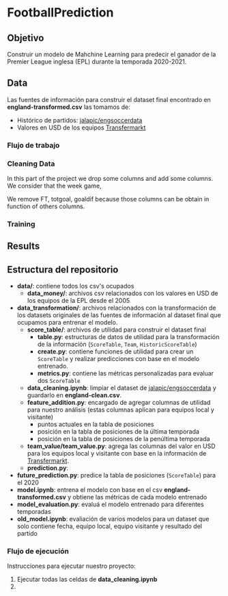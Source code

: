 # FootballPrediction

## Objetivo

Construir un modelo de Mahchine Learning para predecir el ganador de la Premier League inglesa (EPL) durante la temporada 2020-2021.

## Data

Las fuentes de información para construir el dataset final encontrado en **england-transformed.csv** las tomamos de: 
- Histórico de partidos: [jalapic/engsoccerdata](https://github.com/jalapic/engsoccerdata)  
- Valores en USD de los equipos [Transfermarkt](www.transfermarkt.com)

### Flujo de trabajo

### Cleaning Data
In this part of the project we drop some columns and add some columns. We consider that the week game,  

We remove FT, totgoal, goaldif because those columns can be obtain in function of others columns.

### Training

## Results

## Estructura del repositorio

- **data/**: contiene todos los csv's ocupados
    - **data_money/**: archivos csv relacionados con los valores en USD de los equipos de la EPL desde el 2005
- **data_transformation/**: archivos relacionados con la transformación de los datasets originales de las fuentes de información al dataset final que ocupamos para entrenar el modelo. 
    - **score_table/**: archivos de utilidad para construir el dataset final
        - **table.py**: estructuras de datos de utilidad para la transformación de la información (```ScoreTable```, ```Team```, ```HistoricScoreTable```)
        - **create.py**: contiene funciones de utilidad para crear un ```ScoreTable``` y realizar predicciones con base en el modelo entrenado. 
        - **metrics.py**: contiene las métricas personalizadas para evaluar dos ```ScoreTable```
    - **data_cleaning.ipynb**: limpiar el dataset de [jalapic/engsoccerdata](https://github.com/jalapic/engsoccerdata) y guardarlo en **england-clean.csv**. 
    - **feature_addition.py**: encargado de agregar columnas de utilidad para nuestro análisis (estas columnas aplican para equipos local y visitante)
        - puntos actuales en la tabla de posiciones
        - posición en la tabla de posiciones de la última temporada
        - posición en la tabla de posiciones de la penúltima temporada
    - **team_value/team_value.py**: agrega las columnas del valor en USD para los equipos local y visitante con base en la información de [Transfermarkt](www.transfermarkt.com).
    - **prediction.py**: 
- **future_prediction.py**: predice la tabla de posiciones (```ScoreTable```) para el 2020
- **model.ipynb**: entrena el modelo con base en el csv **england-transformed.csv** y obtiene las métricas de cada modelo entrenado
- **model_evaluation.py**: evaluá el modelo entrenado para diferentes temporadas
- **old_model.ipynb**: evaliación de varios modelos para un dataset que solo contiene fecha, equipo local, equipo visitante y resultado del partido

### Flujo de ejecución
Instrucciones para ejecutar nuestro proyecto: 
1. Ejecutar todas las celdas de **data_cleaning.ipynb**
2. 